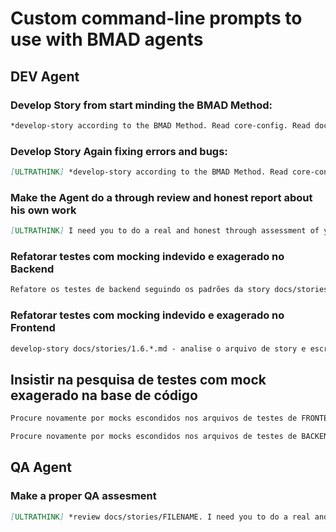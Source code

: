 # Custom command-line prompts to use with BMAD agents

## DEV Agent
### Develop Story from start minding the BMAD Method:

```markdown
*develop-story according to the BMAD Method. Read core-config. Read docs/architecture/index.md and then read all needed docs/architecture/*.md. If your are coding Frontend, read every UI/UX file in docs/architecture. Spawn 2 agents in parallel to speed it up.
``` 

### Develop Story Again fixing errors and bugs:

```markdown
[ULTRATHINK] *develop-story according to the BMAD Method. Read core-config. Read docs/architecture/index.md and then all needed docs/architecture/*.md. Spawn 2 agents in parallel. And fix all the the remaning issues of docs/stories/STORY-FILENAME
``` 

### Make the Agent do a through review and honest report about his own work

```markdown
[ULTRATHINK] I need you to do a real and honest through assessment of your work in this last story you developed. Do all the checking, testing and step-by-step reading. Don't assume anything, test and prove it. Be very true about it and then fix the report section of the story file.
```

### Refatorar testes com mocking indevido e exagerado no Backend

```markdown
Refatore os testes de backend seguindo os padrões da story docs/stories/1.1.project-setup-and-development-environment.md - remova mocks de business logic e mantenha apenas mocks de external dependencies. Use AGENTS em paralelo para acelerar o processo.
```

### Refatorar testes com mocking indevido e exagerado no Frontend

```markdown
develop-story docs/stories/1.6.*.md - analise o arquivo de story e escreva APENAS os testes de FRONTEND que lá estão descritos. Não faça mock de código, faça mock apenas quando ESTRITAMENTE NECESSÁRIO e apenas de API EXTERNA. Leia core-config.yaml e os arquivos necessários em docs/architecture/*.md incluindo todos os arquivos de UI, UX e testing standards.
```

## Insistir na pesquisa de testes com mock exagerado na base de código
```markdown
Procure novamente por mocks escondidos nos arquivos de testes de FRONTEND que vao contra as diretrizes no CLAUDE.md
```

```markdown
Procure novamente por mocks escondidos nos arquivos de testes de BACKEND que vao contra as diretrizes no CLAUDE.md
```

## QA Agent

### Make a proper QA assesment

```markdown
[ULTRATHINK] *review docs/stories/FILENAME. I need you to do a real and honest through assessment of the DEV Agent's work in this story. Do all the checking, testing and step-by-step reading. Don't assume anything, test and prove it. Be very true about it.
```

